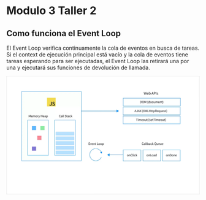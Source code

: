 # Modulo 3 Taller 2

## Como funciona el Event Loop

El Event Loop verifica continuamente la cola de eventos en busca de tareas. Si el context de ejecución principal está vacío y la cola de eventos tiene tareas esperando para ser ejecutadas, el Event Loop las retirará una por una y ejecutará sus funciones de devolución de llamada.

![Event Loop](event_loop.webp)

